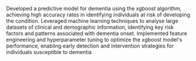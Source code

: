 Developed a predictive model for dementia using the xgboost algorithm, achieving high accuracy rates in identifying individuals at risk of developing the condition.
Leveraged machine learning techniques to analyse large datasets of clinical and demographic information, identifying key risk factors and patterns associated with dementia onset.
Implemented feature engineering and hyperparameter tuning to optimize the xgboost model's performance, enabling early detection and intervention strategies for individuals susceptible to dementia
